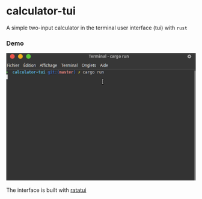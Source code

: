 # calculator-tui
A simple two-input calculator in the terminal user interface (tui) with `rust`

### Demo
![demo](./demo.gif)

The interface is built with [ratatui](https://ratatui.rs/)
